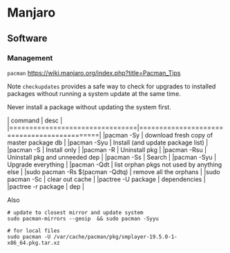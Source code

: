 # Manjaro

## Software

### Management 

`pacman` https://wiki.manjaro.org/index.php?title=Pacman_Tips

Note `checkupdates` provides a safe way to check for upgrades to installed packages without running a system update at the same time.

Never install a package without updating the system first.

| command                        | desc                                       |
|================================|============================================|
|pacman -Sy                      | download fresh copy of master package db   |
|pacman -Syu <pkg>               |	Install (and update package list)         |
|pacman -S <pkg>                 |	Install only                              |
|pacman -R <pkg>                 |	Uninstall pkg                             |
|pacman -Rsu <pkg>               |	Uninstall pkg and unneeded dep            |
|pacman -Ss <keywords>	         | Search                                     |
|pacman -Syu	                   | Upgrade everything                         |
|pacman -Qdt                     | list orphan pkgs not used by anything else |
|sudo pacman -Rs $(pacman -Qdtq) | remove all the orphans                     |
|sudo pacman -Sc                 | clear out cache                            |
|pactree -U package              | dependencies                               |
|pactree -r package              | dep                                        |

Also

```
# update to closest mirror and update system
sudo pacman-mirrors --geoip  && sudo pacman -Syyu

# for local files
sudo pacman -U /var/cache/pacman/pkg/smplayer-19.5.0-1-x86_64.pkg.tar.xz
```


